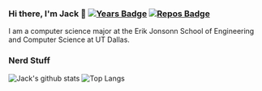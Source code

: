 ### Hi there, I'm Jack 👋 [![Years Badge](https://badges.pufler.dev/years/JacksonHoggard)](https://badges.pufler.dev) [![Repos Badge](https://badges.pufler.dev/repos/JacksonHoggard)](https://badges.pufler.dev)
I am a computer science major at the Erik Jonsonn School of Engineering and Computer Science at UT Dallas.

### Nerd Stuff
![Jack's github stats](https://github-readme-stats.vercel.app/api?username=JacksonHoggard&count_private=true&show_icons=true&theme=dark)
![Top Langs](https://github-readme-stats.vercel.app/api/top-langs/?username=JacksonHoggard&layout=compact&theme=dark)
